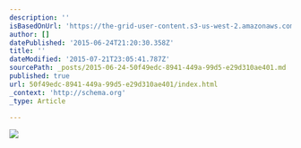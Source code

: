 ```yaml
---
description: ''
isBasedOnUrl: 'https://the-grid-user-content.s3-us-west-2.amazonaws.com/2b52c6ba-9aff-4c0c-b928-5bde9318615a.jpg'
author: []
datePublished: '2015-06-24T21:20:30.358Z'
title: ''
dateModified: '2015-07-21T23:05:41.787Z'
sourcePath: _posts/2015-06-24-50f49edc-8941-449a-99d5-e29d310ae401.md
published: true
url: 50f49edc-8941-449a-99d5-e29d310ae401/index.html
_context: 'http://schema.org'
_type: Article

---
```

![](https://the-grid-user-content.s3-us-west-2.amazonaws.com/2b52c6ba-9aff-4c0c-b928-5bde9318615a.jpg)